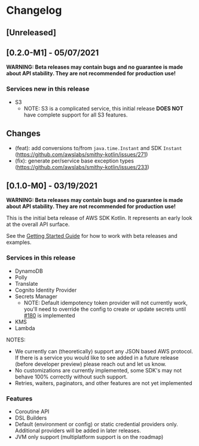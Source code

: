 # Changelog

## [Unreleased]

## [0.2.0-M1] - 05/07/2021

**WARNING: Beta releases may contain bugs and no guarantee is made about API stability. They are not recommended for production use!**

### Services new in this release

* S3
    * NOTE: S3 is a complicated service, this initial release **DOES NOT** have complete support for all S3 features.

## Changes

* (feat): add conversions to/from `java.time.Instant` and SDK `Instant` (https://github.com/awslabs/smithy-kotlin/issues/271)
* (fix): generate per/service base exception types (https://github.com/awslabs/smithy-kotlin/issues/233)


## [0.1.0-M0] - 03/19/2021

**WARNING: Beta releases may contain bugs and no guarantee is made about API stability. They are not recommended for production use!**

This is the initial beta release of AWS SDK Kotlin. It represents an early look at the overall API surface.


See the [Getting Started Guide](docs/GettingStarted.md) for how to work with beta releases and examples.


### Services in this release

* DynamoDB
* Polly
* Translate
* Cognito Identity Provider
* Secrets Manager
  * NOTE: Default idempotency token provider will not currently work, you'll need to override the config to create or update secrets until [#180](https://github.com/awslabs/smithy-kotlin/issues/180) is implemented
* KMS
* Lambda

NOTES:
* We currently can (theoretically) support any JSON based AWS protocol. If there is a service you would like to see added in a future release (before developer preview) please reach out and let us know.
* No customizations are currently implemented, some SDK's may not behave 100% correctly without such support.
* Retries, waiters, paginators, and other features are not yet implemented

### Features
* Coroutine API
* DSL Builders  
* Default (environment or config) or static credential providers only. Additional providers will be added in later releases.
* JVM only support (multiplatform support is on the roadmap)